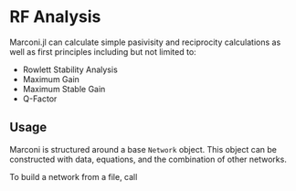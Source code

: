 # RF Analysis
Marconi.jl can calculate simple pasivisity and reciprocity calculations as well
as first principles including but not limited to:
* Rowlett Stability Analysis
* Maximum Gain
* Maximum Stable Gain
* Q-Factor

## Usage
Marconi is structured around a base `Network` object. This object can be
constructed with data, equations, and the combination of other networks.

To build a network from a file, call
